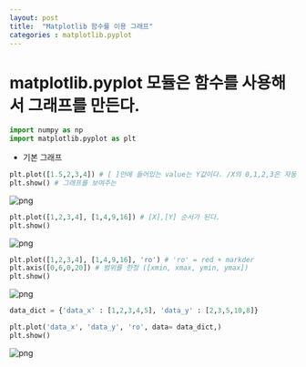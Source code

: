 ```yaml
---
layout: post
title:  "Matplotlib 함수를 이용 그래프"
categories : matplotlib.pyplot
---
```




# matplotlib.pyplot 모듈은 함수를 사용해서 그래프를 만든다.


```python
import numpy as np
import matplotlib.pyplot as plt
```

- 기본 그래프


```python
plt.plot([1.5,2,3,4]) # [ ]안에 들어있는 value는 Y값이다. /X의 0,1,2,3은 자동 생성
plt.show() # 그래프를 보여주는 
```


![png](matplotlib_1_files/matplotlib_1_3_0.png)



```python
plt.plot([1,2,3,4], [1,4,9,16]) # [X],[Y] 순서가 된다.
plt.show()
```


![png](matplotlib_1_files/matplotlib_1_4_0.png)



```python
plt.plot([1,2,3,4], [1,4,9,16], 'ro') # 'ro' = red + markder
plt.axis([0,6,0,20]) # 범위를 한정 ([xmin, xmax, ymin, ymax])
plt.show()
```


![png](matplotlib_1_files/matplotlib_1_5_0.png)



```python
data_dict = {'data_x' : [1,2,3,4,5], 'data_y' : [2,3,5,10,8]}

plt.plot('data_x', 'data_y', 'ro', data= data_dict,)
plt.show()
```


![png](matplotlib_1_files/matplotlib_1_6_0.png)



```python

```
